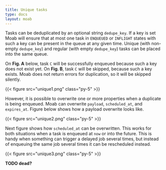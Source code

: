 ```yaml
---
title: Unique tasks
type: docs
layout: moab
---
```


Tasks can be deduplicated by an optional string `dedupe_key`. If a key is set Moab will ensure that at most one task
in `ENQUEUED` or `INFLIGHT` states with such a key can be present in the queue at any given time. Unique (with non-empty
`dedupe_key`) and regular (with empty `dedupe_key`) tasks can be placed into the same queue.

On __Fig. A__ below, task `C` will be successfully enqueued because such a key does not exist yet. On __Fig. B__, task
`C` will be skipped, because such a key exists. Moab does not return errors for duplication, so it will be skipped
silently.

{{< figure src="unique1.png" class="py-5" >}}

However, it is possible to overwrite one or more properties when a duplicate is being enqueued. Moab can overwrite
`payload`, `scheduled_at`, and `expires_at`. Figure below shows how a payload overwrite looks like.

{{< figure src="unique2.png" class="py-5" >}}

Next figure shows how `scheduled_at` can be overwritten. This works for both situations when a task is enqueued at `now`
or into the future. This is handy when something can trigger a delayed job several times, but instead of enqueuing
the same job several times it can be rescheduled instead.

{{< figure src="unique3.png" class="py-5" >}}


__TODO dead?__

